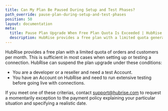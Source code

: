 ```yaml
---
title: Can My Plan Be Paused During Setup and Test Phases?
path_override: pause-plan-during-setup-and-test-phases
position: 50
layout: documentation
meta:
  title: Pause Plan Upgrade When Free Plan Quota Is Exceeded | HubRise
  description: HubRise provides a free plan with a limited quota generally sufficient for testing. If not, you can ask for HubRise to pause the plan while testing.
---
```


HubRise provides a free plan with a limited quota of orders and customers per month. This is sufficient in most cases when setting up or testing a connection. HubRise can suspend the plan upgrade under these conditions:

- You are a developer or a reseller and need a test Account.
- You have an Account on HubRise and need to run extensive testing before going live with connections.

If you meet one of these criterias, contact support@hubrise.com to request a momentarily exception to the payment policy explaining your particular situation and specifying a realistic date.
